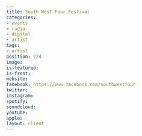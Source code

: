 ```yaml
---
title: South West Four Festival
categories:
- events
- radio
- digital
- artist
tags:
- artist
position: 224
image: 
is-featured: 
is-front: 
website: 
facebook: https://www.facebook.com/southwestfour
twitter: 
instagram: 
spotify: 
soundcloud: 
youtube: 
apple: 
layout: client
---
```



